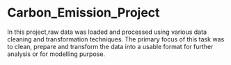 # Carbon_Emission_Project
In this project,raw data was loaded and processed using various data cleaning and transformation techniques. The primary focus of this task was to clean, prepare and transform the data into a usable format for further analysis or for modelling purpose.
